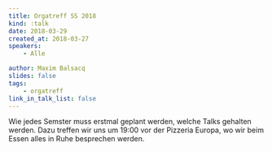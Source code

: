 ```yaml
---
title: Orgatreff SS 2018
kind: :talk
date: 2018-03-29
created_at: 2018-03-27
speakers:
    - Alle

author: Maxim Balsacq
slides: false
tags:
    - orgatreff
link_in_talk_list: false
---
```


Wie jedes Semster muss erstmal geplant werden, welche Talks gehalten werden. Dazu treffen wir uns
um 19:00 vor der Pizzeria Europa, wo wir beim Essen alles in Ruhe besprechen werden.
